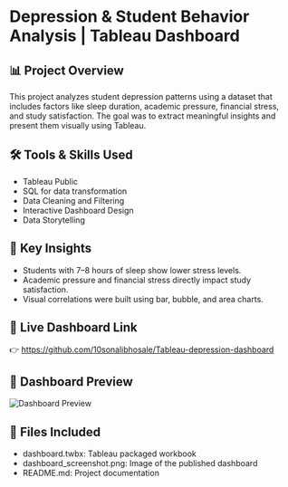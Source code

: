 # Depression & Student Behavior Analysis | Tableau Dashboard

## 📊 Project Overview
This project analyzes student depression patterns using a dataset that includes factors like sleep duration, academic pressure, financial stress, and study satisfaction. The goal was to extract meaningful insights and present them visually using Tableau.

## 🛠️ Tools & Skills Used
- Tableau Public
- SQL for data transformation
- Data Cleaning and Filtering
- Interactive Dashboard Design
- Data Storytelling

## 🎯 Key Insights
- Students with 7–8 hours of sleep show lower stress levels.
- Academic pressure and financial stress directly impact study satisfaction.
- Visual correlations were built using bar, bubble, and area charts.

## 🔗 Live Dashboard Link
👉  https://github.com/10sonalibhosale/Tableau-depression-dashboard

## 📸 Dashboard Preview
![Dashboard Preview](dashboard_screenshot.png)

## 📁 Files Included
- dashboard.twbx: Tableau packaged workbook
- dashboard_screenshot.png: Image of the published dashboard
- README.md: Project documentation
